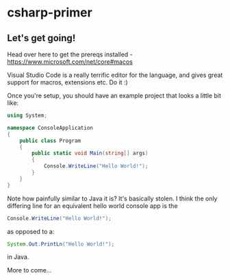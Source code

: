 # csharp-primer

## Let's get going!

Head over here to get the prereqs installed - https://www.microsoft.com/net/core#macos

Visual Studio Code is a really terrific editor for the language, and gives great support for macros, extensions etc.  Do it :)


Once you're setup, you should have an example project that looks a little bit like:

```csharp
using System;

namespace ConsoleApplication
{
    public class Program
    {
        public static void Main(string[] args)
        {
            Console.WriteLine("Hello World!");
        }
    }
}
```

Note how painfully similar to Java it is?  It's basically stolen.  I think the only differing line for an equivalent hello world console app is the 

```csharp
Console.WriteLine("Hello World!");
```

as opposed to a:

```java
System.Out.PrintLn("Hello World!");
```

in Java.


More to come...
